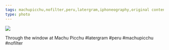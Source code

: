 ```yaml
---
tags: machupicchu,nofilter,peru,latergram,iphoneography,original content
type: photo
---
```

<img src="http://31.media.tumblr.com/2d9c361b56b959293ab4a1eda233f57e/tumblr_mrea0zNlkz1rdkc0do1_1280.jpg" />

Through the window at Machu Picchu #latergram #peru #machupicchu #nofilter
